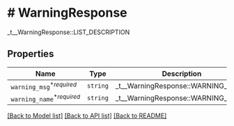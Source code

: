 # # WarningResponse

_t__WarningResponse::LIST_DESCRIPTION

## Properties

Name | Type | Description | Notes
------------ | ------------- | ------------- | -------------
| `warning_msg`<sup>*_required_</sup> | ```string``` |  _t__WarningResponse::WARNING_MSG  |  |
| `warning_name`<sup>*_required_</sup> | ```string``` |  _t__WarningResponse::WARNING_NAME  |  |

[[Back to Model list]](../../README.md#models) [[Back to API list]](../../README.md#endpoints) [[Back to README]](../../README.md)
